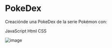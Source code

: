 # PokeDex
Creaciónde una PokeDex de la serie Pokémon con:

JavaScript
Html
CSS


![image](https://user-images.githubusercontent.com/70872192/171468048-1bc02725-dc2b-47d7-90f7-11de54b514dc.png)
